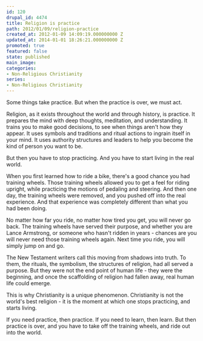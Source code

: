 ```yaml
---
id: 120
drupal_id: 4474
title: Religion is practice
path: 2012/01/09/religion-practice
created_at: 2012-01-09 14:09:19.000000000 Z
updated_at: 2014-01-01 18:26:21.000000000 Z
promoted: true
featured: false
state: published
main_image: 
categories:
- Non-Religious Christianity
series:
- Non-Religious Christianity
---
```

Some things take practice. But when the practice is over, we must act. 

Religion, as it exists throughout the world and through history, is practice. It prepares the mind with deep thoughts, meditation, and understanding. It trains you to make good decisions, to see when things aren't how they appear. It uses symbols and traditions and ritual actions to ingrain itself in your mind. It uses authority structures and leaders to help you become the kind of person you want to be. 

But then you have to stop practicing. And you have to start living in the real world. 

When you first learned how to ride a bike, there's a good chance you had training wheels. Those training wheels allowed you to get a feel for riding upright, while practicing the motions of pedaling and steering. And then one day, the training wheels were removed, and you pushed off into the real experience. And that experience was completely different than what you had been doing. 

No matter how far you ride, no matter how tired you get, you will never go back. The training wheels have served their purpose, and whether you are Lance Armstrong, or someone who hasn't ridden in years - chances are you will never need those training wheels again. Next time you ride, you will simply jump on and go. 

The New Testament writers call this moving from shadows into truth. To them, the rituals, the symbolism, the structures of religion, had all served a purpose. But they were not the end point of human life - they were the beginning, and once the scaffolding of religion had fallen away, real human life could emerge. 

This is why Christianity is a unique phenomenon. Christianity is not the world's best religion -  it is the moment at which one stops practicing, and starts living. 

If you need practice, then practice. If you need to learn, then learn. But then practice is over, and you have to take off the training wheels, and ride out into the world.
